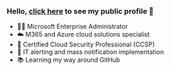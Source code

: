 ### Hello, [click here](https://robchantler.github.io/) to see my public profile 👋

- 👨‍💻 Microsoft Enterprise Administrator
- ☁️ M365 and Azure cloud solutions specialist
- 🔐 Certified Cloud Security Professional (CCSP)
- 🚨 IT alerting and mass notification implementation
- 📚 Learning my way around GitHub

